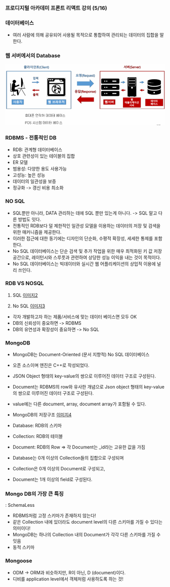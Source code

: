 ### 프로디지털 아카데미 프론트 리액트 강의 (5/16)


### 데이터베이스
- 여러 사람에 의해 공유되어 사용될 목적으로 통합하여 관리되는 데이터의 집합을 말한다.

### 웹 서버에서의 Database
![이미지](./docs/image.png)


### RDBMS - 전통적인 DB
- RDB: 관계형 데이터베이스 
- 상호 관련성이 있는 테이블의 집합
- ER 모델
- 범용성: 다양한 용도 사용가능
- 고성능: 높은 성능
- 데이터의 일관성을 보증
- 정규화 -> 갱신 비용 최소화

### NO SQL
- SQL뿐만 아니라, DATA 관리하는 데에 SQL 뿐만 있는게 아니다.
-> SQL 말고 다른 방법도 잇다.
- 전통적인 RDB보다 덜 제한적인 일관성 모델을 이용하는 데이터의 저장 및 검색을 위한 매커니즘을 제공한다.
- 이러한 접근에 대한 동기에는 디자인의 단순화, 수평적 확장성, 세세한 통제를 포함한다.
- No SQL 데이터베이스는 단순 검색 및 추가 작업을 위한 매우 최적화된 키 값 저장 공간으로, 레이턴시와 스루풋과 관련하여 상당한 성능 이익을 내는 것이 목적이다.
- No SQL 데이터베이스는 빅데이터와 실시간 웹 어플리케이션의 상업적 이용에 널리 쓰인다.

### RDB VS NOSQL
1. SQL
[이미지2](./docs/image1.png)

2. No SQL
[이미지3](./docs/image2.png)

- 각자 개발하고자 하는 제품/서비스에 맞는 데이터 베이스면 모두 OK
- DB의 신뢰성이 중요하면 -> RDBMS
- DB의 유연성과 확장성이 중요하면 -> No SQL


### MongoDB
- MongoDB는 Document-Oriented (문서 지향적) No SQL 데이터베이스
- 오픈 소스이며 엔진은 C++로 작성되었다.
- JSON Object 형태의 key-value의 쌍으로 이루어진 데이터 구조로 구성된다.
- Document는 RDBMS의 row와 유사한 개념으로 Json object 형태의 key-value의 쌍으로 이루어진 데이터 구조로 구성된다.
- value에는 다른 document, array, document array가 포함될 수 있다.
- MongoDB의 저장구조
[이미지4](./docs/image3.png)
  
- Database: RDB의 스키마
- Collection: RDB의 테이블
- Document: RDB의 Row => 각 Document는 _id라는 고유한 값을 가짐
- Database는 0개 이상의 Collection들의 집합으로 구성되며
- Collection은 0개 이상의 Document로 구성되고,
- Document는 1개 이상의 field로 구성된다.


### Mongo DB의 가장 큰 특징
: SchemaLess
- RDBMS처럼 고정 스키마가 존재하지 않는다!
- 같은 Collection 내에 있더라도 document level의 다른 스키마를 가질 수 있다는 의미이다!
- MongoDB는 하나의 Collection 내의 Document가 각각 다른 스키마를 가질 수 잇음
- 동적 스키마

### Mongoose
- ODM -> ORM과 비슷하지만, R이 아닌, D (document)이다.
- 디비를 application level에서 객체처럼 사용하도록 하는 것!

